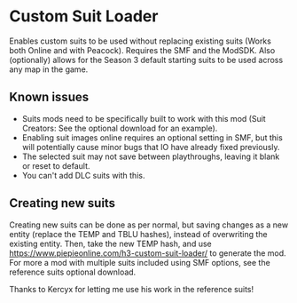 # Custom Suit Loader
Enables custom suits to be used without replacing existing suits (Works both Online and with Peacock). Requires the SMF and the ModSDK.
Also (optionally) allows for the Season 3 default starting suits to be used across any map in the game.

## Known issues
- Suits mods need to be specifically built to work with this mod (Suit Creators: See the optional download for an example).
- Enabling suit images online requires an optional setting in SMF, but this will potentially cause minor bugs that IO have already fixed previously.
- The selected suit may not save between playthroughs, leaving it blank or reset to default.
- You can't add DLC suits with this.

## Creating new suits
Creating new suits can be done as per normal, but saving changes as a new entity (replace the TEMP and TBLU hashes), instead of overwriting the existing entity. Then, take the new TEMP hash, and use https://www.piepieonline.com/h3-custom-suit-loader/ to generate the mod. For more a mod with multiple suits included using SMF options, see the reference suits optional download.

Thanks to Kercyx for letting me use his work in the reference suits!